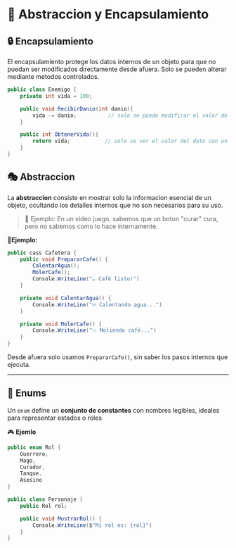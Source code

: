 # 💫 Abstraccion y Encapsulamiento

## 🔒 Encapsulamiento

El encapsulamiento protege los datos internos de un objeto para que no puedan ser modificados directamente desde afuera. Solo se pueden alterar mediante metodos controlados.

```csharp
public class Enemigo {
    private int vida = 100;

    public void RecibirDanio(int danio){
        vida -= danio;          // solo se puede modificar el valor de la propiedad con un metodo
    }

    public int ObtenerVida(){
        return vida;           // solo se ver el valor del dato con un metodo
    }
}
```

## 🎭 Abstraccion

La **abstraccion** consiste en mostrar solo la informacion esencial de un objeto, ocultando los detalles internos que no son necesarios para su uso.

> 📌 Ejemplo: En un video juego, sabemos que un boton "curar" cura, pero no sabemos como lo hace internamente.

🧪**Ejemplo:**

```csharp
public cass Cafetera {
    public void PrepararCafe() {
        CalentarAgua();
        MolerCafe();
        Console.WriteLine("☕ Café listo!")
    }

    private void CalentarAgua() {
        Console.WriteLine("🔥 Calentando agua...")
    }

    private void MolerCafe() {
        Console.WriteLine("💥 Moliendo café...")
    }
}
```

Desde afuera solo usamos `PrepararCafe()`, sin saber los pasos internos que ejecuta.

---

## 🧭 Enums

Un `enum` define un **conjunto de constantes** con nombres legibles, ideales para representar estados o roles

🎮 **Ejemlo**

```csharp
public enum Rol {
    Guerrero,
    Mago,
    Curador,
    Tanque,
    Asesino
}

public class Personaje {
    public Rol rol;

    public void MostrarRol() {
        Console.WriteLine($"Mi rol es: {rol}")
    }
}
```
